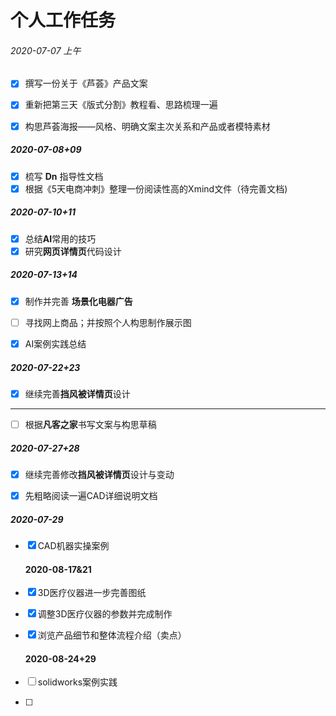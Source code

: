 # 个人工作任务

###### 2020-07-07 上午

- [x] 撰写一份关于《芦荟》产品文案

- [x] 重新把第三天《版式分割》教程看、思路梳理一遍<!--还未拿到视频-->

- [x] 构思芦荟海报——风格、明确文案主次关系和产品或者模特素材
  <!--其它暂时未定-->
  
##### 2020-07-08+09
- [x] 梳写 <b>Dn</b> 指导性文档
- [x] 根据《5天电商冲刺》整理一份阅读性高的Xmind文件（待完善文档)

##### 2020-07-10+11
- [x] 总结<b>AI</b>常用的技巧
- [x] 研究<b>网页详情页</b>代码设计 

##### 2020-07-13+14
- [x] 制作并完善 <b>场景化电器广告</b> 

- [ ] 寻找网上商品；并按照个人构思制作展示图

- [x] AI案例实践总结

##### 2020-07-22+23
 - [x] 继续完善<b>挡风被详情页</b>设计
*************
 - [ ]  根据<b>凡客之家</b>书写文案与构思草稿

 ##### 2020-07-27+28
 - [x] 继续完善修改<b>挡风被详情页</b>设计与变动
 - [x] 先粗略阅读一遍CAD详细说明文档



  #####  2020-07-29

- [x] CAD机器实操案例

  #### 2020-08-17&21
  
- [x] 3D医疗仪器进一步完善图纸

- [x] 调整3D医疗仪器的参数并完成制作

- [x] 浏览产品细节和整体流程介绍（卖点）

  

  #### 2020-08-24+29
 - [ ]  solidworks案例实践
 - [ ]  
